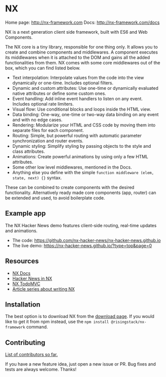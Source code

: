 # NX

Home page: http://nx-framework.com
Docs: http://nx-framework.com/docs

NX is a next generation client side framework, built with ES6 and Web Components.

The NX core is a tiny library, responsible for one thing only. It allows you to create and combine components and middlewares. A component executes its middlewares when it is attached to the DOM and gains all the added functionalities from them. NX comes with some core middlewares out of the box, which you can find listed below.

- Text interpolation: Interpolate values from the code into the view dynamically or one-time. Includes optional filters.
- Dynamic and custom attributes: Use one-time or dynamically evaluated native attributes or define some custom ones.
- Event handling: Add inline event handlers to listen on any event. Includes optional rate limiters.
- Visual flow: Use conditional blocks and loops inside the HTML view.
- Data binding: One-way, one-time or two-way data binding on any event and with no edge cases.
- Rendering: Modularize your HTML and CSS code by moving them into separate files for each component.
- Routing: Simple, but powerful routing with automatic parameter synchronization and router events.
- Dynamic styling: Simplify styling by passing objects to the style and class attributes.
- Animations: Create powerful animations by using only a few HTML attributes.
- Some other low level middlewares, mentioned in the Docs.
- Anything else you define with the simple `function middleware (elem, state, next) {}` syntax.

These can be combined to create components with the desired functionality.
Alternatively ready made core components (app, router) can be extended and used,
to avoid boilerplate code.

## Example app

The NX Hacker News demo features client-side routing, real-time updates and animations.

- The code: https://github.com/nx-hacker-news/nx-hacker-news.github.io
- The live demo: https://nx-hacker-news.github.io/?type=top&page=0

## Resources

- [NX Docs](http://nx-framework.com/docs)
- [Hacker News in NX](https://github.com/nx-hacker-news/nx-hacker-news.github.io)
- [NX TodoMVC](https://github.com/tastejs/todomvc/pull/1679/files)
- [Article series about writing NX](https://blog.risingstack.com/writing-a-javascript-framework-project-structuring/)

## Installation

The best option is to download NX from the [download page](http://nx-framework.com/download).
If you would like to get it from npm instead, use the `npm install @risingstack/nx-framework` command.

## Contributing

[List of contributors so far.](/contributors.md)

If you have a new feature idea, just open a new issue or PR.
Bug fixes and tests are always welcome. Thanks!
